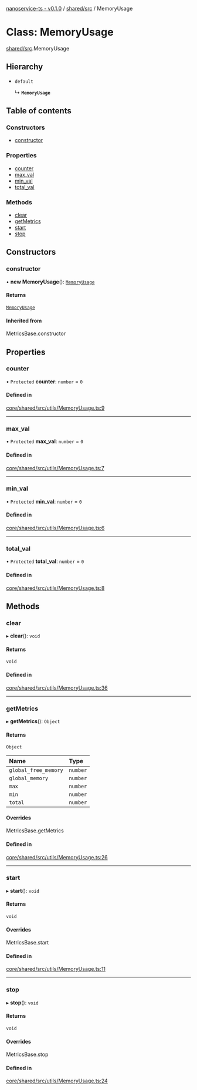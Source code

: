 [nanoservice-ts - v0.1.0](../README.md) / [shared/src](../modules/shared_src.md) / MemoryUsage

# Class: MemoryUsage

[shared/src](../modules/shared_src.md).MemoryUsage

## Hierarchy

- `default`

  ↳ **`MemoryUsage`**

## Table of contents

### Constructors

- [constructor](shared_src.MemoryUsage.md#constructor)

### Properties

- [counter](shared_src.MemoryUsage.md#counter)
- [max\_val](shared_src.MemoryUsage.md#max_val)
- [min\_val](shared_src.MemoryUsage.md#min_val)
- [total\_val](shared_src.MemoryUsage.md#total_val)

### Methods

- [clear](shared_src.MemoryUsage.md#clear)
- [getMetrics](shared_src.MemoryUsage.md#getmetrics)
- [start](shared_src.MemoryUsage.md#start)
- [stop](shared_src.MemoryUsage.md#stop)

## Constructors

### constructor

• **new MemoryUsage**(): [`MemoryUsage`](shared_src.MemoryUsage.md)

#### Returns

[`MemoryUsage`](shared_src.MemoryUsage.md)

#### Inherited from

MetricsBase.constructor

## Properties

### counter

• `Protected` **counter**: `number` = `0`

#### Defined in

[core/shared/src/utils/MemoryUsage.ts:9](https://github.com/deskree-inc/nanoservice-ts/blob/fd59582/core/shared/src/utils/MemoryUsage.ts#L9)

___

### max\_val

• `Protected` **max\_val**: `number` = `0`

#### Defined in

[core/shared/src/utils/MemoryUsage.ts:7](https://github.com/deskree-inc/nanoservice-ts/blob/fd59582/core/shared/src/utils/MemoryUsage.ts#L7)

___

### min\_val

• `Protected` **min\_val**: `number` = `0`

#### Defined in

[core/shared/src/utils/MemoryUsage.ts:6](https://github.com/deskree-inc/nanoservice-ts/blob/fd59582/core/shared/src/utils/MemoryUsage.ts#L6)

___

### total\_val

• `Protected` **total\_val**: `number` = `0`

#### Defined in

[core/shared/src/utils/MemoryUsage.ts:8](https://github.com/deskree-inc/nanoservice-ts/blob/fd59582/core/shared/src/utils/MemoryUsage.ts#L8)

## Methods

### clear

▸ **clear**(): `void`

#### Returns

`void`

#### Defined in

[core/shared/src/utils/MemoryUsage.ts:36](https://github.com/deskree-inc/nanoservice-ts/blob/fd59582/core/shared/src/utils/MemoryUsage.ts#L36)

___

### getMetrics

▸ **getMetrics**(): `Object`

#### Returns

`Object`

| Name | Type |
| :------ | :------ |
| `global_free_memory` | `number` |
| `global_memory` | `number` |
| `max` | `number` |
| `min` | `number` |
| `total` | `number` |

#### Overrides

MetricsBase.getMetrics

#### Defined in

[core/shared/src/utils/MemoryUsage.ts:26](https://github.com/deskree-inc/nanoservice-ts/blob/fd59582/core/shared/src/utils/MemoryUsage.ts#L26)

___

### start

▸ **start**(): `void`

#### Returns

`void`

#### Overrides

MetricsBase.start

#### Defined in

[core/shared/src/utils/MemoryUsage.ts:11](https://github.com/deskree-inc/nanoservice-ts/blob/fd59582/core/shared/src/utils/MemoryUsage.ts#L11)

___

### stop

▸ **stop**(): `void`

#### Returns

`void`

#### Overrides

MetricsBase.stop

#### Defined in

[core/shared/src/utils/MemoryUsage.ts:24](https://github.com/deskree-inc/nanoservice-ts/blob/fd59582/core/shared/src/utils/MemoryUsage.ts#L24)
